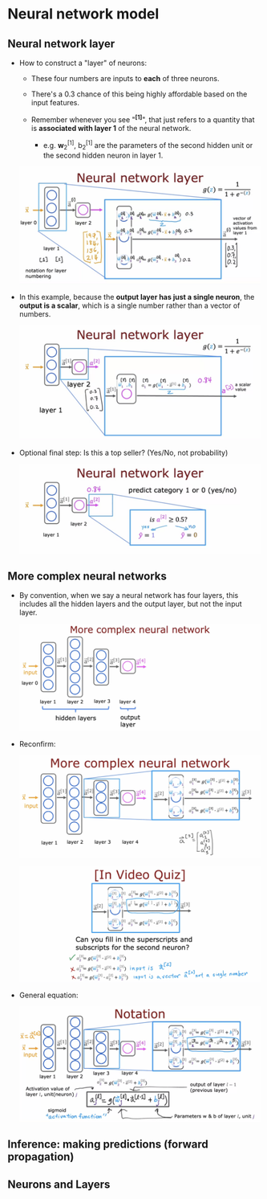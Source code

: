 # Neural network model

## Neural network layer

- How to construct a "layer" of neurons:

  - These four numbers are inputs to **each** of three neurons.

  - There's a 0.3 chance of this being highly affordable based on the input features.

  - Remember whenever you see "<sup>**[1]**</sup>", that just refers to a quantity that is **associated with layer 1** of the neural network.

    - e.g. **w**<sub>2</sub><sup>[1]</sup>, b<sub>2</sub><sup>[1]</sup> are the parameters of the second hidden unit or the second hidden neuron in layer 1.

  ![alt text](resources/notes/01.png)

- In this example, because the **output layer has just a single neuron**, the **output is a scalar**, which is a single number rather than a vector of numbers.

  ![alt text](resources/notes/02.png)

- Optional final step: Is this a top seller? (Yes/No, not probability)

  ![alt text](resources/notes/03.png)

## More complex neural networks

- By convention, when we say a neural network has four layers, this includes all the hidden layers and the output layer, but not the input layer.

  ![alt text](resources/notes/04.png)

- Reconfirm:

  ![alt text](resources/notes/05.png)

  ![alt text](resources/notes/06.png)

- General equation:

  ![alt text](resources/notes/07.png)

## Inference: making predictions (forward propagation)

## Neurons and Layers
